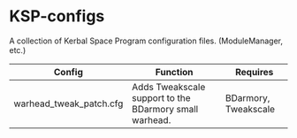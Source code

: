 # KSP-configs
A collection of Kerbal Space Program configuration files. (ModuleManager, etc.)

Config | Function | Requires
--- | --- | ---
warhead_tweak_patch.cfg | Adds Tweakscale support to the BDarmory small warhead. | BDarmory, Tweakscale
